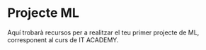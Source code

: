 # Projecte ML
Aquí trobarà recursos per a realitzar el teu primer projecte de ML, corresponent al curs de IT ACADEMY.
